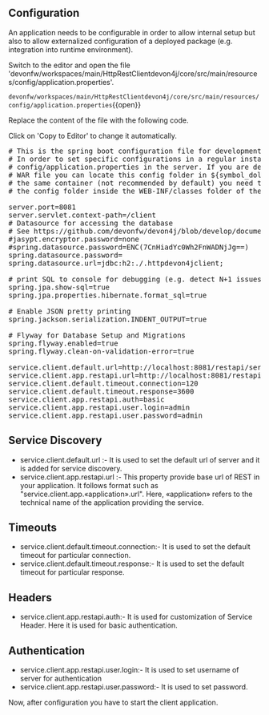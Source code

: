 ## Configuration 
An application needs to be configurable in order to allow internal setup but also to allow externalized configuration of a deployed package (e.g. integration into runtime environment). 


Switch to the editor and open the file 'devonfw/workspaces/main/HttpRestClientdevon4j/core/src/main/resources/config/application.properties'.

`devonfw/workspaces/main/HttpRestClientdevon4j/core/src/main/resources/config/application.properties`{{open}}




Replace the content of the file with the following code.


Click on 'Copy to Editor' to change it automatically.

<pre class="file" data-filename="devonfw/workspaces/main/HttpRestClientdevon4j/core/src/main/resources/config/application.properties" data-target="replace" data-marker="">
# This is the spring boot configuration file for development. It will not be included into the application.
# In order to set specific configurations in a regular installed environment create an according file
# config/application.properties in the server. If you are deploying the application to a servlet container as untouched
# WAR file you can locate this config folder in ${symbol_dollar}{CATALINA_BASE}/lib. If you want to deploy multiple applications to
# the same container (not recommended by default) you need to ensure the WARs are extracted in webapps folder and locate
# the config folder inside the WEB-INF/classes folder of the webapplication.

server.port=8081
server.servlet.context-path=/client
# Datasource for accessing the database
# See https://github.com/devonfw/devon4j/blob/develop/documentation/guide-configuration.asciidoc#security-configuration
#jasypt.encryptor.password=none
#spring.datasource.password=ENC(7CnHiadYc0Wh2FnWADNjJg==)
spring.datasource.password=
spring.datasource.url=jdbc:h2:./.httpdevon4jclient;

# print SQL to console for debugging (e.g. detect N+1 issues)
spring.jpa.show-sql=true
spring.jpa.properties.hibernate.format_sql=true

# Enable JSON pretty printing
spring.jackson.serialization.INDENT_OUTPUT=true

# Flyway for Database Setup and Migrations
spring.flyway.enabled=true
spring.flyway.clean-on-validation-error=true

service.client.default.url=http://localhost:8081/restapi/services/rest
service.client.app.restapi.url=http://localhost:8081/restapi/services/rest
service.client.default.timeout.connection=120
service.client.default.timeout.response=3600
service.client.app.restapi.auth=basic
service.client.app.restapi.user.login=admin
service.client.app.restapi.user.password=admin</pre>



## Service Discovery
* service.client.default.url :- It is used to set the default url of server and it is added for service discovery.
* service.client.app.restapi.url :- This property provide base url of REST in your application. It follows format such as &#34;service.client.app.«application».url&#34;. Here, «application» refers to the technical name of the application providing the service.

## Timeouts
* service.client.default.timeout.connection:- It is used to set the default timeout for particular connection.
* service.client.default.timeout.response:- It is used to set the default timeout for particular response.

## Headers
* service.client.app.restapi.auth:- It is used for customization of Service Header. Here it is used for basic authentication.

## Authentication
* service.client.app.restapi.user.login:- It is used to set username of server for authentication
* service.client.app.restapi.user.password:- It is used to set password.



Now, after configuration you have to start the client application.
